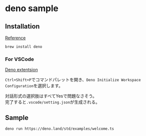 # deno sample

## Installation

[Reference](https://deno.land/manual@v1.8.2/getting_started/installation)

```zsh
brew install deno
```

### For VSCode

[Deno extentsion](https://marketplace.visualstudio.com/items?itemName=denoland.vscode-deno)

`Ctrl+Shift+P`でコマンドパレットを開き、`Deno Initialize Workspace Configuration`を選択します。

対話形式の選択肢はすべてYesで問題なさそう。  
完了すると`.vscode/setting.json`が生成される。

## Sample

```zsh
deno run https://deno.land/std/examples/welcome.ts
```
